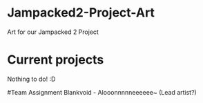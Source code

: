 # Jampacked2-Project-Art
Art for our Jampacked 2 Project

# Current projects
Nothing to do! :D

#Team Assignment
Blankvoid - Alooonnnnneeeeee~ (Lead artist?)
